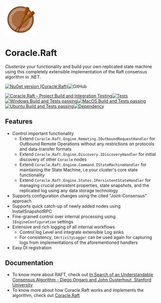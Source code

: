 <img alt="packageIcon" src="https://github.com/endecipher/Coracle.Raft/blob/main/Coracle.Raft/packageIcon.png" width=20% height=20%> 

#  Coracle.Raft

*Clusterize* your functionality and build your own replicated state machine using this completely extensible implementation of the Raft consensus algorithm in .NET.  

[![NuGet version (Coracle.Raft)](https://img.shields.io/nuget/v/Coracle.Raft.svg?style=flat-square)](https://www.nuget.org/packages/Coracle.Raft/)![GitHub](https://img.shields.io/github/license/endecipher/Coracle.Raft?color=indigo)

[![Coracle.Raft - Project Build and Integration Testing](https://github.com/endecipher/Coracle.Raft/actions/workflows/build-and-test.yml/badge.svg?branch=main)](https://github.com/endecipher/Coracle.Raft/actions/workflows/build-and-test.yml)[![Tests](https://badgen.net/badge/tests/26/cyan?icon=github)](https://github.com/endecipher/Coracle.Raft/actions/workflows/build-and-test.yml/badge.svg?branch=main)[![Windows Build and Tests passing](https://badgen.net/badge/windows-latest/passing/green?icon=github)](https://github.com/endecipher/Coracle.Raft/actions/workflows/build-and-test.yml/badge.svg?branch=main)[![MacOS Build and Tests passing](https://badgen.net/badge/macos-latest/passing/green?icon=github)](https://github.com/endecipher/Coracle.Raft/actions/workflows/build-and-test.yml/badge.svg?branch=main)[![Ubuntu Build and Tests passing](https://badgen.net/badge/ubuntu-latest/passing/green?icon=github)](https://github.com/endecipher/Coracle.Raft/actions/workflows/build-and-test.yml/badge.svg?branch=main)[![Dependency](https://badgen.net/badge/uses/TaskGuidance.BackgroundProcessing/purple?icon=nuget)](https://www.nuget.org/packages/TaskGuidance.BackgroundProcessing)

## Features

- Control important functionality
    - Extend `Coracle.Raft.Engine.Remoting.IOutboundRequestHandler` for Outbound Remote Operations without any restrictions on protocols and data-transfer formats
    - Extend `Coracle.Raft.Engine.Discovery.IDiscoveryHandler` for initial discovery of other `Coracle` nodes
    - Extend `Coracle.Raft.Engine.Command.IStateMachineHandler` for  maintaining the State Machine, i.e your cluster's core state functionality
    - Extend `Coracle.Raft.Engine.States.IPersistentStateHandler` for managing crucial persistent properties, state snapshots, and the replicated log using any data storage technology
- Supports configuration changes using the cited "Joint-Consensus" approach 
- Supports quick catch-up of newly added nodes using InstallSnapshotRPC
- Fine-grained control over internal processing using `IEngineConfiguration` settings 
- Extensive and rich logging of all internal workflows  
    - Control log Level and integrate extensible Log sinks
    - For consistency, `IActivityLogger` can be used again for capturing logs from implementations of the aforementioned handlers
- Easy DI registration


## Documentation
- To know more about RAFT, check out [In Search of an Understandable Consensus Algorithm - Diego Ongaro and John Ousterhout, Stanford University](https://web.stanford.edu/~ouster/cgi-bin/papers/raft-atc14)
- To know more about how Coracle.Raft works and implements the algorithm, check out [Coracle.Raft](https://github.com/endecipher/Coracle.Raft/tree/main/Coracle.Raft)

